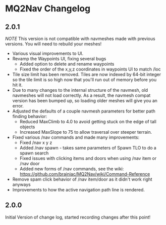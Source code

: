 MQ2Nav Changelog
================


2.0.1
-----
*NOTE* This version is not compatible with navmeshes made with previous versions. You will need to rebuild your meshes!

* Various visual improvements to UI.
* Revamp the Waypoints UI, fixing several bugs
  * Added option to delete and rename waypoints
  * Fixed the order of the x,y,z coordinates in waypoints UI to match /loc
* Tile size limit has been removed. Tiles are now indexed by 64-bit integer so the tile limit is so high now that you'll run out of memory before you hit it.
* Due to many changes to the internal structure of the navmesh, old navmeshes will not load correctly. As a result, the navmesh compat version has been bumped up, so loading older meshes will give you an error.
* Adjusted the defaults of a couple navmesh parameters for better path finding behavior:
  * Reduced MaxClimb to 4.0 to avoid getting stuck on the edge of tall objects
  * Increased MaxSlope to 75 to allow traversal over steeper terrain.
* Fixed various /nav commands and made many improvements:
  * Fixed /nav x y z
  * Added /nav spawn <text> - takes same parameters of Spawn TLO to do a spawn search
  * Fixed issues with clicking items and doors when using /nav item or /nav door
  * Added new forms of /nav commands, see the wiki: https://github.com/brainiac/MQ2Nav/wiki/Command-Reference
* Remove spam click behavior of /nav item/door as it didn't work right anyways
* Improvements to how the active navigation path line is rendered.


2.0.0
-----

Initial Version of change log, started recording changes after this point!
